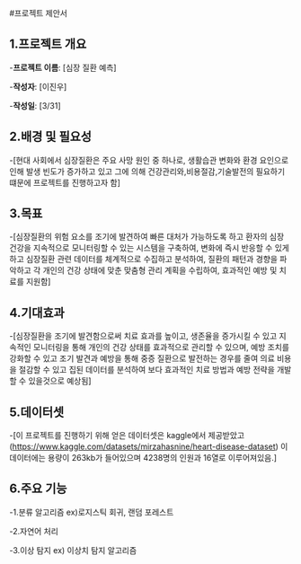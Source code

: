 #프로젝트 제안서
## 1.프로젝트 개요
-**프로젝트 이름**: [심장 질환 예측]

-**작성자**: [이진우]

-**작성일**: [3/31]

## 2.배경 및 필요성
-[현대 사회에서 심장질환은 주요 사망 원인 중 하나로, 생활습관 변화와 환경 요인으로 인해 발생 빈도가 증가하고 있고 그에 의해 건강관리와,비용절감,기술발전의 필요하기 떄문에 프로젝트를 진행하고자 함]

## 3.목표
-[심장질환의 위험 요소를 조기에 발견하여 빠른 대처가 가능하도록 하고 환자의 심장 건강을 지속적으로 모니터링할 수 있는 시스템을 구축하여, 변화에 즉시 반응할 수 있게 하고 심장질환 관련 데이터를 체계적으로 수집하고 분석하여, 질환의 패턴과 경향을 파악하고 각 개인의 건강 상태에 맞춘 맞춤형 관리 계획을 수립하여, 효과적인 예방 및 치료를 지원함]

## 4.기대효과
-[심장질환을 조기에 발견함으로써 치료 효과를 높이고, 생존율을 증가시킬 수 있고 지속적인 모니터링을 통해 개인의 건강 상태를 효과적으로 관리할 수 있으며, 예방 조치를 강화할 수 있고 조기 발견과 예방을 통해 중증 질환으로 발전하는 경우를 줄여 의료 비용을 절감할 수 있고 집된 데이터를 분석하여 보다 효과적인 치료 방법과 예방 전략을 개발할 수 있을것으로 예상됨]

## 5.데이터셋
-[이 프로젝트를 진행하기 위해 얻은 데이터셋은 kaggle에서 제공받았고(https://www.kaggle.com/datasets/mirzahasnine/heart-disease-dataset) 이 데이터에는 용량이 263kb가 들어있으며 4238명의 인원과 16열로 이루어져있음.]

## 6.주요 기능
-1.분류 알고리즘 ex)로지스틱 회귀, 랜덤 포레스트

-2.자연어 처리

-3.이상 탐지 ex) 이상치 탐지 알고리즘

